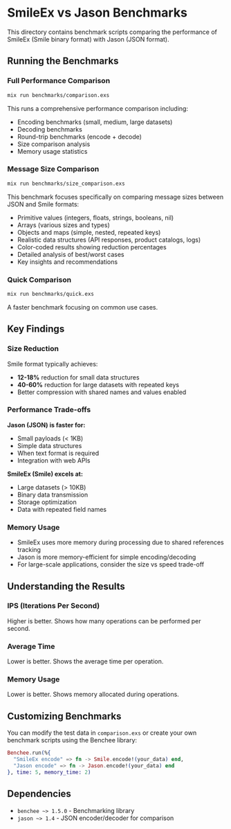 # SmileEx vs Jason Benchmarks

This directory contains benchmark scripts comparing the performance of SmileEx (Smile binary format) with Jason (JSON format).

## Running the Benchmarks

### Full Performance Comparison
```bash
mix run benchmarks/comparison.exs
```

This runs a comprehensive performance comparison including:
- Encoding benchmarks (small, medium, large datasets)
- Decoding benchmarks
- Round-trip benchmarks (encode + decode)
- Size comparison analysis
- Memory usage statistics

### Message Size Comparison
```bash
mix run benchmarks/size_comparison.exs
```

This benchmark focuses specifically on comparing message sizes between JSON and Smile formats:
- Primitive values (integers, floats, strings, booleans, nil)
- Arrays (various sizes and types)
- Objects and maps (simple, nested, repeated keys)
- Realistic data structures (API responses, product catalogs, logs)
- Color-coded results showing reduction percentages
- Detailed analysis of best/worst cases
- Key insights and recommendations

### Quick Comparison
```bash
mix run benchmarks/quick.exs
```

A faster benchmark focusing on common use cases.

## Key Findings

### Size Reduction
Smile format typically achieves:
- **12-18%** reduction for small data structures
- **40-60%** reduction for large datasets with repeated keys
- Better compression with shared names and values enabled

### Performance Trade-offs

**Jason (JSON) is faster for:**
- Small payloads (< 1KB)
- Simple data structures
- When text format is required
- Integration with web APIs

**SmileEx (Smile) excels at:**
- Large datasets (> 10KB)
- Binary data transmission
- Storage optimization
- Data with repeated field names

### Memory Usage
- SmileEx uses more memory during processing due to shared references tracking
- Jason is more memory-efficient for simple encoding/decoding
- For large-scale applications, consider the size vs speed trade-off

## Understanding the Results

### IPS (Iterations Per Second)
Higher is better. Shows how many operations can be performed per second.

### Average Time
Lower is better. Shows the average time per operation.

### Memory Usage
Lower is better. Shows memory allocated during operations.

## Customizing Benchmarks

You can modify the test data in `comparison.exs` or create your own benchmark scripts using the Benchee library:

```elixir
Benchee.run(%{
  "SmileEx encode" => fn -> Smile.encode!(your_data) end,
  "Jason encode" => fn -> Jason.encode!(your_data) end
}, time: 5, memory_time: 2)
```

## Dependencies

- `benchee ~> 1.5.0` - Benchmarking library
- `jason ~> 1.4` - JSON encoder/decoder for comparison


